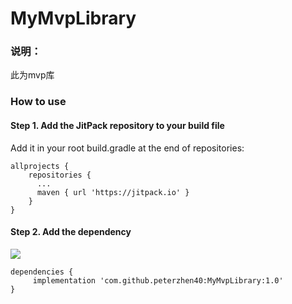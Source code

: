 # MyMvpLibrary

### 说明：
此为mvp库

### How to use
#### Step 1. Add the JitPack repository to your build file
Add it in your root build.gradle at the end of repositories:

```
allprojects {
    repositories {
      ...
      maven { url 'https://jitpack.io' }
    }
}
```

#### Step 2. Add the dependency
[![](https://jitpack.io/v/peterzhen40/MyMvpLibrary.svg)](https://jitpack.io/#peterzhen40/MyMvpLibrary)

```
dependencies {
     implementation 'com.github.peterzhen40:MyMvpLibrary:1.0'
}